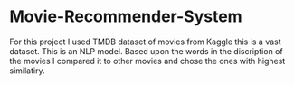 # Movie-Recommender-System

For this project I used TMDB dataset of movies from Kaggle this is a vast dataset.
This is an NLP model. 
Based upon the words in the discription of the movies I compared it to other movies and chose the ones with highest similatiry.
